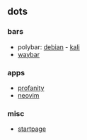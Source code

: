 ## dots
### bars
- polybar: [debian](debian/polybar) - [kali](kali/polybar)
- [waybar](debian/waybar) 

### apps
- [profanity](debian/profanity)
- [neovim](nvim/)

### misc
- [startpage](startpage/start.html)
